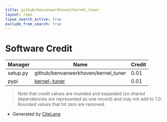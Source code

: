 ```yaml
---
title: github/benvanwerkhoven/kernel_tuner
layout: repo
tipue_search_active: true
exclude_from_search: true
---
```

# Software Credit

|Manager|Name|Credit|
|-------|----|------|
|setup.py|github/benvanwerkhoven/kernel_tuner|0.01|
|pypi|[kernel-tuner](http://benvanwerkhoven.github.io/kernel_tuner/)|0.01|


> Note that credit values are rounded and expanded (so shared dependencies are represented as one record) and may not add to 1.0. Rounded values that hit zero are removed.


- Generated by [CiteLang](https://github.com/vsoch/citelang)
